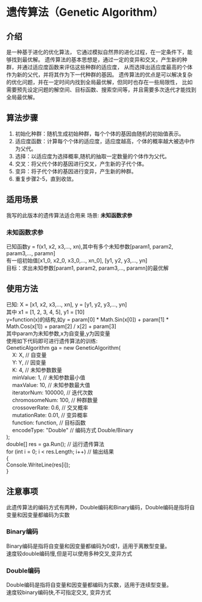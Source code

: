 # 遗传算法（Genetic Algorithm）

## 介绍
是一种基于进化的优化算法，
它通过模拟自然界的进化过程，在一定条件下，能够找到最优解。
遗传算法的基本思想是，通过一定的变异和交叉，产生新的种群，并通过适应度函数来评估这些种群的适应度，
从而选择出适应度最高的个体作为新的父代，并将其作为下一代种群的基因。
遗传算法的优点是可以解决复杂的优化问题，并在一定时间内找到全局最优解，但同时也存在一些局限性，
比如需要预先设定问题的解空间、目标函数、搜索空间等，并且需要多次迭代才能找到全局最优解。

## 算法步骤
1. 初始化种群：随机生成初始种群，每个个体的基因由随机的初始值表示。
2. 适应度函数：计算每个个体的适应度，适应度越高，个体的概率越大被选中作为父代。
3. 选择：以适应度为选择概率,随机的抽取一定数量的个体作为父代。
4. 交叉：将父代个体的基因进行交叉，产生新的子代个体。
5. 变异：将子代个体的基因进行变异，产生新的种群。
6. 重复步骤2-5，直到收敛。

## 适用场景
我写的此版本的遗传算法适合用来 场景: **未知函数求参**


### 未知函数求参
已知函数y = f(x1, x2, x3,..., xn),其中有多个未知参数[param1, param2, param3,..., paramn]<br />
有一组初始值[x1_0, x2_0, x3_0,..., xn_0], [y1, y2, y3,..., yn]<br />
目标：求出未知参数[param1, param2, param3,..., paramn]的最优解<br />

## 使用方法
已知:
X = [x1, x2, x3,..., xn], y = [y1, y2, y3,..., yn]<br />
其中 x1 = [1, 2, 3, 4, 5], y1 = [10]<br />
y=function(x)的结构,如y = param[0] * Math.Sin(x[0]) + param[1] * Math.Cos(x[1]) + param[2] / x[2] + param[3]<br />
其中param为未知参数,x为自变量,y为因变量<br />
使用如下代码即可进行遗传算法的训练:<br />
GeneticAlgorithm ga = new GeneticAlgorithm(<br />
&nbsp;&nbsp;&nbsp;&nbsp;X: X, // 自变量<br />
&nbsp;&nbsp;&nbsp;&nbsp;Y: Y, // 因变量<br />
&nbsp;&nbsp;&nbsp;&nbsp;K: 4, // 未知参数数量<br />
&nbsp;&nbsp;&nbsp;&nbsp;minValue: 1, // 未知参数最小值<br />
&nbsp;&nbsp;&nbsp;&nbsp;maxValue: 10, // 未知参数最大值<br />
&nbsp;&nbsp;&nbsp;&nbsp;iteratorNum: 100000, // 迭代次数<br />
&nbsp;&nbsp;&nbsp;&nbsp;chromosomeNum: 100, // 种群数量<br />
&nbsp;&nbsp;&nbsp;&nbsp;crossoverRate: 0.6, // 交叉概率<br />
&nbsp;&nbsp;&nbsp;&nbsp;mutationRate: 0.01, // 变异概率<br />
&nbsp;&nbsp;&nbsp;&nbsp;function: function, // 目标函数<br />
&nbsp;&nbsp;&nbsp;&nbsp;encodeType: "Double" // 编码方式 Double/Binary<br />
);<br />
double[] res = ga.Run(); // 运行遗传算法<br />
for (int i = 0; i < res.Length; i++) // 输出结果<br />
{<br />
    Console.WriteLine(res[i]);<br />
}<br />

## 注意事项
此遗传算法的编码方式有两种，Double编码和Binary编码，Double编码是指将自变量和因变量都编码为实数

### Binary编码
Binary编码是指将自变量和因变量都编码为0或1，适用于离散型变量。<br />
速度较double编码慢,但是可以使用多种交叉,变异方式<br />

### Double编码
Double编码是指将自变量和因变量都编码为实数，适用于连续型变量。<br />
速度较binary编码快,不可指定交叉, 变异方式<br />